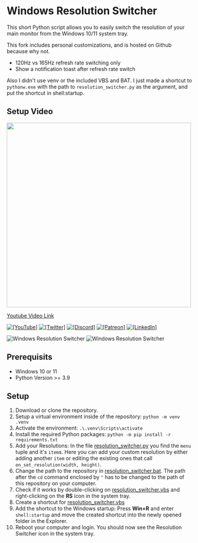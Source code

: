 # Windows Resolution Switcher

This short Python script allows you to easily switch the resolution of your main monitor from the Windows 10/11 system tray.

This fork includes personal customizations, and is hosted on Github because why not.
* 120Hz vs 165Hz refresh rate switching only
* Show a notification toast after refresh rate switch

Also I didn't use venv or the included VBS and BAT. I just made a shortcut to `pythonw.exe` with the path to `resolution_switcher.py` as the argument, and put the shortcut in shell:startup.

## Setup Video

<a href="https://youtu.be/Vrg4RhjxztE">
    <img src="./images/youtube_thumbnail.png" width="500"/>
</a>

[Youtube Video Link](https://youtu.be/Vrg4RhjxztE)

[![`[YouTube]`](https://img.shields.io/badge/-k0nze%20builds-ff0000?logo=youtube&logoColor=white)](https://www.youtube.com/channel/UC3_SywgWxpEBIoKawK2E3MA)
[![`[Twitter]`](https://img.shields.io/badge/-@k0nze_-1DA1F2?logo=twitter&logoColor=white)](https://twitter.com/k0nze_)
[![`[Discord]`](https://img.shields.io/discord/713121297407672380.svg?label=&logo=discord&logoColor=ffffff&color=7389D8&labelColor=6A7EC2)](https://discord.k0nze.gg)
[![`[Patreon]`](https://img.shields.io/badge/-Patreon-f96854?logo=patreon&logoColor=white)](https://patreon.com/k0nze)
[![`[LinkedIn]`](https://img.shields.io/badge/LinkedIn-blue?style=flat&logo=linkedin&labelColor=blue)](https://www.linkedin.com/in/konstantin-luebeck/)

![Windows Resolution Switcher](screenshot1.png)
![Windows Resolution Switcher](screenshot2.png)

## Prerequisits

* Windows 10 or 11
* Python Version >= 3.9

## Setup

 1. Download or clone the repository.
 2. Setup a virtual environment inside of the repository: `python -m venv .venv`
 3. Activate the environment: `.\.venv\Scripts\activate`
 4. Install the required Python packages: `python -m pip install -r requirements.txt`
 5. Add your Resolutions: In the file [resolution_switcher.py](./resolution_switcher.py) you find the `menu` tuple and it's `item`s. Here you can add your custom resolution by either adding another `item` or editing the existing ones that call `on_set_resolution(width, height)`.
 6. Change the path to the repository in [resolution_switcher.bat](resolution_switcher.bat). The path after the `cd` command enclosed by `"` has to be changed to the path of this repository on your computer.
 8. Check if it works by double-clicking on [resolution_switcher.vbs](./resolution_switcher.vbs) and right-clicking on the **RS** icon in the system tray.
 9. Create a shortcut for [resolution_switcher.vbs](./resolution_switcher.vbs)
 10. Add the shortcut to the Windows startup: Press **Win+R** and enter `shell:startup` and move the created shortcut into the newly opened folder in the Explorer.
 11. Reboot your computer and login. You should now see the Resolution Switcher icon in the system tray.
